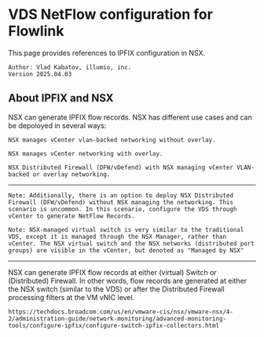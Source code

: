 # VDS NetFlow configuration for Flowlink

This page provides references to IPFIX configuration in NSX. 
 ```
 Author: Vlad Kabatov, illumio, inc.
 Version 2025.04.03
```
## About IPFIX and NSX
NSX can generate IPFIX flow records. NSX has different use cases and can be depoloyed in several ways:


    NSX manages vCenter vlan-backed networking without overlay.

    NSX manages vCenter networking with overlay.

    NSX Distributed Firewall (DFW/vDefend) with NSX managing vCenter VLAN-backed or overlay networking.

--------------
    Note: Additionally, there is an option to deploy NSX Distributed Firewall (DFW/vDefend) without NSX managing the networking. This scenario is uncommon. In this scenario, configure the VDS through vCenter to generate NetFlow Records.

    Note: NSX-managed virtual switch is very similar to the traditional VDS, except it is managed through the NSX Manager, rather than vCenter. The NSX virtual switch and the NSX networks (distributed port groups) are visible in the vCenter, but denoted as "Managed by NSX"
--------------

NSX can generate IPFIX flow records at either (virtual) Switch or (Distributed) Firewall. In other words, flow records are generated at either the NSX switch (similar to the VDS) or after the Distributed Firewall processing filters at the VM vNIC level.




```
https://techdocs.broadcom.com/us/en/vmware-cis/nsx/vmware-nsx/4-2/administration-guide/network-monitoring/advanced-monitoring-tools/configure-ipfix/configure-switch-ipfix-collectors.html
```
